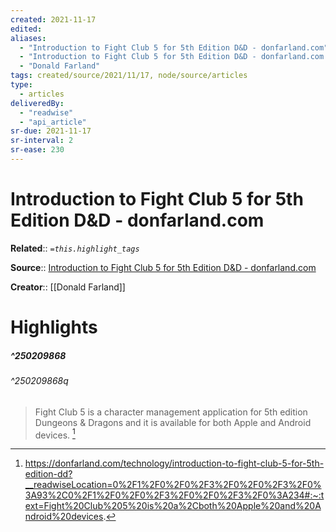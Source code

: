 ```yaml
---
created: 2021-11-17
edited:
aliases:
  - "Introduction to Fight Club 5 for 5th Edition D&D - donfarland.com"
  - "Introduction to Fight Club 5 for 5th Edition D&D - donfarland.com by Donald Farland"
  - "Donald Farland"
tags: created/source/2021/11/17, node/source/articles
type: 
  - articles
deliveredBy: 
  - "readwise"
  - "api_article"
sr-due: 2021-11-17
sr-interval: 2
sr-ease: 230
---
```

# Introduction to Fight Club 5 for 5th Edition D&D - donfarland.com

**Related**:: 
*`=this.highlight_tags`*

**Source**:: [Introduction to Fight Club 5 for 5th Edition D&D - donfarland.com](https://donfarland.com/technology/introduction-to-fight-club-5-for-5th-edition-dd)

**Creator**:: [[Donald Farland]]

# Highlights
##### ^250209868

  


###### ^250209868q

> Fight Club 5 is a character management application for 5th edition Dungeons & Dragons and it is available for both Apple and Android devices. 
  [^250209868]

[^250209868]: https://donfarland.com/technology/introduction-to-fight-club-5-for-5th-edition-dd?__readwiseLocation=0%2F1%2F0%2F0%2F3%2F0%2F0%2F3%2F0%3A93%2C0%2F1%2F0%2F0%2F3%2F0%2F0%2F3%2F0%3A234#:~:text=Fight%20Club%205%20is%20a%2Cboth%20Apple%20and%20Android%20devices.

